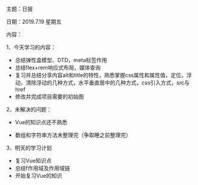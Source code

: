 主题：日报

日期：2019.7.19 星期五

内容：

1、今天学习的内容：

- 总结弹性盒模型、DTD，meta标签作用
- 总结flex+rem响应式布局，媒体查询
- 复习并总结分享内容alt和title的特性，熟悉掌握css属性和属性值，定位，浮动，清除浮动的几种方式，水平垂直居中的几种方式，css引入方式，src与href
- 修改并完成项目需要的初始图

  

2、未解决的问题：

- Vue的知识点还不熟悉

- 数组和字符串方法未整理完（争取睡之前整理完）

  

3、明天的学习计划

- 复习Vue知识点
- 总结f作用域及作用域链
- 开始复习Vue的知识